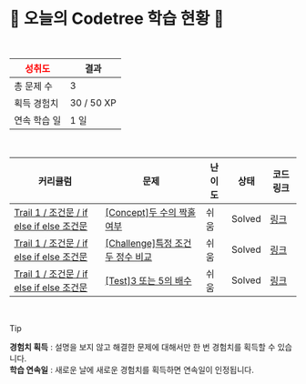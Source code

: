 # 🌲 오늘의 Codetree 학습 현황 🌲

<br />

| <span style="color:red;display:block;text-align:center;"> **성취도**</span> | 결과 |
|---|---|
| 총 문제 수 | 3 |
| 획득 경험치 | 30 / 50 XP |
| 연속 학습 일 | 1 일 |

<br />

|커리큘럼|문제|난이도|상태|코드 링크|
|---|---|---|---|---|
|[Trail 1 / 조건문 / if else if else 조건문](https://www.codetree.ai/trail-info/novice-low/)|[[Concept]두 수의 짝홀 여부](https://www.codetree.ai/trails/complete/curated-cards/intro-parity-of-two-numbers/)|쉬움|Solved|[링크](https://github.com/bbaecco/codetree-TIL/blob/main/250123/%EB%91%90%20%EC%88%98%EC%9D%98%20%EC%A7%9D%ED%99%80%20%EC%97%AC%EB%B6%80/parity-of-two-numbers.java)|
|[Trail 1 / 조건문 / if else if else 조건문](https://www.codetree.ai/trail-info/novice-low/)|[[Challenge]특정 조건 두 정수 비교](https://www.codetree.ai/trails/complete/curated-cards/challenge-specific-comparison-of-two-natural-numbers/)|쉬움|Solved|[링크](https://github.com/bbaecco/codetree-TIL/blob/main/250123/%ED%8A%B9%EC%A0%95%20%EC%A1%B0%EA%B1%B4%20%EB%91%90%20%EC%A0%95%EC%88%98%20%EB%B9%84%EA%B5%90/specific-comparison-of-two-natural-numbers.java)|
|[Trail 1 / 조건문 / if else if else 조건문](https://www.codetree.ai/trail-info/novice-low/)|[[Test]3 또는 5의 배수](https://www.codetree.ai/trails/complete/curated-cards/test-multiples-of-3-or-5/)|쉬움|Solved|[링크](https://github.com/bbaecco/codetree-TIL/blob/main/250123/3%20%EB%98%90%EB%8A%94%205%EC%9D%98%20%EB%B0%B0%EC%88%98/multiples-of-3-or-5.java)|


<br />

> [!TIP]
> **경험치 획득** : 설명을 보지 않고 해결한 문제에 대해서만 한 번 경험치를 획득할 수 있습니다.  
> **학습 연속일** : 새로운 날에 새로운 경험치를 획득하면 연속일이 인정됩니다.

